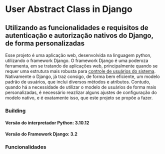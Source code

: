 # User Abstract Class in Django
## Utilizando as funcionalidades e requisitos de autenticação e autorização nativos do Django, de forma personalizadas

Esse projeto é uma aplicação web, desenvolvida na linguagem python, utilizando o framework Django. O framework Django é 
uma poderoza ferramenta, em se tratando de aplicações web, principalmente quando se requer uma estrutura 
mais robusta para [controle de usuários do sistema](https://docs.djangoproject.com/en/3.2/topics/auth/default/).
Nativamente o Django, já traz consigo, de forma bem eficiente, um modelo
padrão de usuários, que inclui diversos métodos e atributos. Contudo, quando há a necessidade de utilizar o modelo de usuários
de forma mais personalizadas, é necessário reazlizar alguns ajustes de configuração do modelo nativo, e é exatamente isso, 
que este projeto se propõe a fazer.

### Building
#### Versão do interpretador Python: 3.10.12
#### Versão do Framework Django: 3.2

### Funcionalidades 